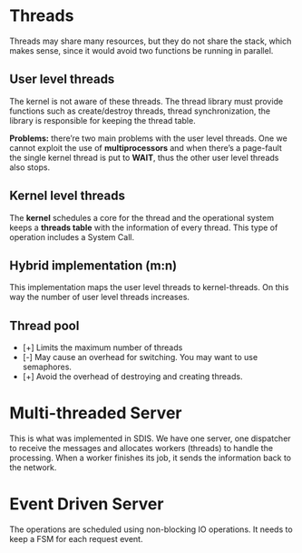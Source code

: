 # Threads

Threads may share many resources, but they do not share the stack, which makes sense, since it would avoid two functions be running in parallel.

## User level threads

The kernel is not aware of these threads. The thread library must provide functions such as create/destroy threads, thread synchronization, the library is responsible for keeping the thread table.

**Problems:** there’re two main problems with the user level threads. One we cannot exploit the use of **multiprocessors** and when there’s a page-fault the single kernel thread is put to **WAIT**, thus the other user level threads also stops.

## Kernel level threads

The **kernel** schedules a core for the thread and the operational system keeps a **threads table** with the information of every thread. This type of operation includes a System Call.

## Hybrid implementation (m:n)

This implementation maps the user level threads to kernel-threads. On this way the number of user level threads increases.

## Thread pool

-   [+] Limits the maximum number of threads
-   [-] May cause an overhead for switching. You may want to use semaphores.
-   [+] Avoid the overhead of destroying and creating threads.

# Multi-threaded Server

This is what was implemented in SDIS. We have one server, one dispatcher to receive the messages and allocates workers (threads) to handle the processing. When a worker finishes its job, it sends the information back to the network.

# Event Driven Server

The operations are scheduled using non-blocking IO operations. It needs to keep a FSM for each request event.